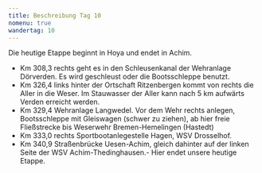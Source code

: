 ```yaml
---
title: Beschreibung Tag 10
nomenu: true
wandertag: 10
---
```


Die heutige Etappe beginnt in Hoya und endet in Achim.
-	Km 308,3 rechts geht es in den Schleusenkanal der Wehranlage Dörverden. Es wird geschleust oder die Bootsschleppe benutzt.
-	Km 326,4 links hinter der Ortschaft Ritzenbergen kommt von rechts die Aller in die Weser. Im Stauwasser der Aller kann nach 5 km aufwärts Verden erreicht werden.
-	Km 329,4 Wehranlage Langwedel. Vor dem Wehr rechts anlegen, Bootsschleppe mit Gleiswagen (schwer zu ziehen), ab hier freie Fließstrecke bis Weserwehr Bremen-Hemelingen (Hastedt)
-	Km 333,0 rechts Sportbootanlegestelle Hagen, WSV Drosselhof.
-	Km 340,9 Straßenbrücke Uesen-Achim, gleich dahinter auf der linken Seite der WSV Achim-Thedinghausen.- Hier endet unsere heutige Etappe.

